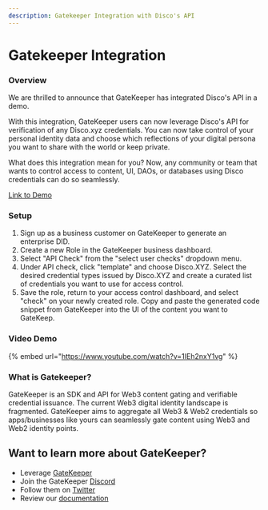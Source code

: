 ```yaml
---
description: Gatekeeper Integration with Disco's API
---
```


# Gatekeeper Integration

### Overview

We are thrilled to announce that GateKeeper has integrated Disco's API in a demo.

With this integration, GateKeeper users can now leverage Disco's API for verification of any Disco.xyz credentials. You can now take control of your personal identity data and choose which reflections of your digital persona you want to share with the world or keep private.

What does this integration mean for you? Now, any community or team that wants to control access to content, UI, DAOs, or databases using Disco credentials can do so seamlessly.

[Link to Demo](http://gatekeeper.software)



### Setup

1. Sign up as a business customer on GateKeeper to generate an enterprise DID.
2. Create a new Role in the GateKeeper business dashboard.
3. Select "API Check" from the "select user checks" dropdown menu.
4. Under API check, click "template" and choose Disco.XYZ. Select the desired credential types issued by Disco.XYZ and create a curated list of credentials you want to use for access control.
5. Save the role, return to your access control dashboard, and select "check" on your newly created role. Copy and paste the generated code snippet from GateKeeper into the UI of the content you want to GateKeep.

### Video Demo

{% embed url="https://www.youtube.com/watch?v=1IEh2nxY1vg" %}

### What is Gatekeeper?

GateKeeper is an SDK and API for Web3 content gating and verifiable credential issuance. The current Web3 digital identity landscape is fragmented. GateKeeper aims to aggregate all Web3 & Web2 credentials so apps/businesses like yours can seamlessly gate content using Web3 and Web2 identity points.

## Want to learn more about GateKeeper? <a href="#a032" id="a032"></a>

* Leverage [GateKeeper](https://gatekeeper.software/home)
* Join the GateKeeper [Discord](https://discord.gg/YDpFm6j4Px)
* Follow them on [Twitter](https://twitter.com/GateKeeperId)
* Review our [documentation](https://docs.gatekeeper.software/getting-started/overview)


